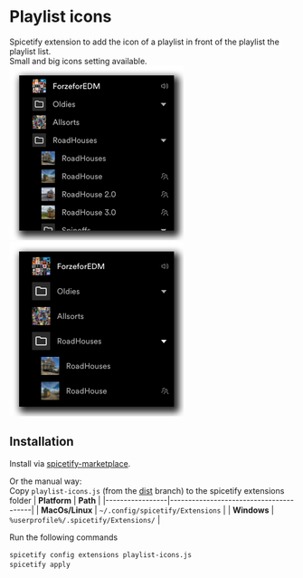 # Playlist icons
Spicetify extension to add the icon of a playlist in front of the playlist the playlist list.  
Small and big icons setting available.  
![playlist icons small](./docs/playlist-icons-small.png)
![playlist icons big](./docs/playlist-icons-big.png)

## Installation
Install via [spicetify-marketplace](https://github.com/CharlieS1103/spicetify-marketplace).

Or the manual way:  
Copy `playlist-icons.js` (from the [dist](https://github.com/jeroentvb/spicetify-playlist-icons/tree/dist) branch) to the spicetify extensions folder
| **Platform**    | **Path**                               |
|-----------------|----------------------------------------|
| **MacOs/Linux** | `~/.config/spicetify/Extensions`       |
| **Windows**     | `%userprofile%/.spicetify/Extensions/` |

Run the following commands
```sh
spicetify config extensions playlist-icons.js
spicetify apply
```
